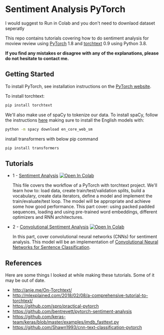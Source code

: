 # Sentiment Analysis PyTorch
I would suggest to Run in Colab and you don't need to downlaod dataset seperatly 

This repo contains tutorials covering how to do sentiment analysis for moview review using [PyTorch](https://github.com/pytorch/pytorch) 1.8 and [torchtext](https://github.com/pytorch/text) 0.9 using Python 3.8.


**If you find any mistakes or disagree with any of the explanations, please do not hesitate to contact me.**

## Getting Started

To install PyTorch, see installation instructions on the [PyTorch website](https://pytorch.org/get-started/locally).

To install torchtext:

``` bash
pip install torchtext
```

We'll also make use of spaCy to tokenize our data. To install spaCy, follow the instructions [here](https://spacy.io/usage/) making sure to install the English models with:

``` bash
python -m spacy download en_core_web_sm
```

install transformers with below pip command

```bash
pip install transformers
```

## Tutorials

* 1 - [Sentiment Analysis](https://github.com/razacode/Sentiment-Analysis-Movie-Review/blob/main/SA_2%20with%2010%20epocs.ipynb) [![Open In Colab](https://colab.research.google.com/assets/colab-badge.svg)](https://colab.research.google.com/github/bentrevett/pytorch-sentiment-analysis/blob/master/2%20-%20Upgraded%20Sentiment%20Analysis.ipynb)

    This file covers the workflow of a PyTorch with torchtext project. We'll learn how to: load data, create train/test/validation splits, build a vocabulary, create data iterators, define a model and implement the train/evaluate/test loop. The model will be appropriate and achieve some how good performance. This part cover: using packed padded sequences, loading and using pre-trained word embeddings, different optimizers and RNN architectures.

* 2 - [Convolutional Sentiment Analysis](https://github.com/razacode/Sentiment-Analysis-Movie-Review/blob/main/SA_4_with%201d%20cnn.ipynb) [![Open In Colab](https://colab.research.google.com/assets/colab-badge.svg)](https://colab.research.google.com/github/bentrevett/pytorch-sentiment-analysis/blob/master/4%20-%20Convolutional%20Sentiment%20Analysis.ipynb)

    In this part, cover convolutional neural networks (CNNs) for sentiment analysis. This model will be an implementation of [Convolutional Neural Networks for Sentence Classification](https://arxiv.org/abs/1408.5882).

## References

Here are some things I looked at while making these tutorials. Some of it may be out of date.

* http://anie.me/On-Torchtext/
* http://mlexplained.com/2018/02/08/a-comprehensive-tutorial-to-torchtext/
* https://github.com/spro/practical-pytorch
* https://github.com/bentrevett/pytorch-sentiment-analysis
* https://github.com/keras-team/keras/blob/master/examples/imdb_fasttext.py
* https://github.com/Shawn1993/cnn-text-classification-pytorch

